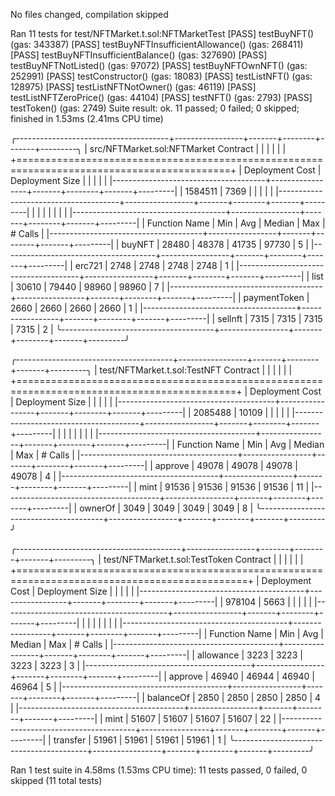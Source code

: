 No files changed, compilation skipped

Ran 11 tests for test/NFTMarket.t.sol:NFTMarketTest
[PASS] testBuyNFT() (gas: 343387)
[PASS] testBuyNFTInsufficientAllowance() (gas: 268411)
[PASS] testBuyNFTInsufficientBalance() (gas: 327690)
[PASS] testBuyNFTNotListed() (gas: 97072)
[PASS] testBuyNFTOwnNFT() (gas: 252991)
[PASS] testConstructor() (gas: 18083)
[PASS] testListNFT() (gas: 128975)
[PASS] testListNFTNotOwner() (gas: 46119)
[PASS] testListNFTZeroPrice() (gas: 44104)
[PASS] testNFT() (gas: 2793)
[PASS] testToken() (gas: 2749)
Suite result: ok. 11 passed; 0 failed; 0 skipped; finished in 1.53ms (2.41ms CPU time)

╭--------------------------------------+-----------------+-------+--------+-------+---------╮
| src/NFTMarket.sol:NFTMarket Contract |                 |       |        |       |         |
+===========================================================================================+
| Deployment Cost                      | Deployment Size |       |        |       |         |
|--------------------------------------+-----------------+-------+--------+-------+---------|
| 1584511                              | 7369            |       |        |       |         |
|--------------------------------------+-----------------+-------+--------+-------+---------|
|                                      |                 |       |        |       |         |
|--------------------------------------+-----------------+-------+--------+-------+---------|
| Function Name                        | Min             | Avg   | Median | Max   | # Calls |
|--------------------------------------+-----------------+-------+--------+-------+---------|
| buyNFT                               | 28480           | 48378 | 41735  | 97730 | 5       |
|--------------------------------------+-----------------+-------+--------+-------+---------|
| erc721                               | 2748            | 2748  | 2748   | 2748  | 1       |
|--------------------------------------+-----------------+-------+--------+-------+---------|
| list                                 | 30610           | 79440 | 98960  | 98960 | 7       |
|--------------------------------------+-----------------+-------+--------+-------+---------|
| paymentToken                         | 2660            | 2660  | 2660   | 2660  | 1       |
|--------------------------------------+-----------------+-------+--------+-------+---------|
| sellnft                              | 7315            | 7315  | 7315   | 7315  | 2       |
╰--------------------------------------+-----------------+-------+--------+-------+---------╯

╭---------------------------------------+-----------------+-------+--------+-------+---------╮
| test/NFTMarket.t.sol:TestNFT Contract |                 |       |        |       |         |
+============================================================================================+
| Deployment Cost                       | Deployment Size |       |        |       |         |
|---------------------------------------+-----------------+-------+--------+-------+---------|
| 2085488                               | 10109           |       |        |       |         |
|---------------------------------------+-----------------+-------+--------+-------+---------|
|                                       |                 |       |        |       |         |
|---------------------------------------+-----------------+-------+--------+-------+---------|
| Function Name                         | Min             | Avg   | Median | Max   | # Calls |
|---------------------------------------+-----------------+-------+--------+-------+---------|
| approve                               | 49078           | 49078 | 49078  | 49078 | 4       |
|---------------------------------------+-----------------+-------+--------+-------+---------|
| mint                                  | 91536           | 91536 | 91536  | 91536 | 11      |
|---------------------------------------+-----------------+-------+--------+-------+---------|
| ownerOf                               | 3049            | 3049  | 3049   | 3049  | 8       |
╰---------------------------------------+-----------------+-------+--------+-------+---------╯

╭-----------------------------------------+-----------------+-------+--------+-------+---------╮
| test/NFTMarket.t.sol:TestToken Contract |                 |       |        |       |         |
+==============================================================================================+
| Deployment Cost                         | Deployment Size |       |        |       |         |
|-----------------------------------------+-----------------+-------+--------+-------+---------|
| 978104                                  | 5663            |       |        |       |         |
|-----------------------------------------+-----------------+-------+--------+-------+---------|
|                                         |                 |       |        |       |         |
|-----------------------------------------+-----------------+-------+--------+-------+---------|
| Function Name                           | Min             | Avg   | Median | Max   | # Calls |
|-----------------------------------------+-----------------+-------+--------+-------+---------|
| allowance                               | 3223            | 3223  | 3223   | 3223  | 3       |
|-----------------------------------------+-----------------+-------+--------+-------+---------|
| approve                                 | 46940           | 46944 | 46940  | 46964 | 5       |
|-----------------------------------------+-----------------+-------+--------+-------+---------|
| balanceOf                               | 2850            | 2850  | 2850   | 2850  | 4       |
|-----------------------------------------+-----------------+-------+--------+-------+---------|
| mint                                    | 51607           | 51607 | 51607  | 51607 | 22      |
|-----------------------------------------+-----------------+-------+--------+-------+---------|
| transfer                                | 51961           | 51961 | 51961  | 51961 | 1       |
╰-----------------------------------------+-----------------+-------+--------+-------+---------╯


Ran 1 test suite in 4.58ms (1.53ms CPU time): 11 tests passed, 0 failed, 0 skipped (11 total tests)
